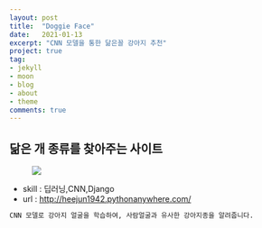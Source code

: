 ```yaml
---
layout: post
title:  "Doggie Face"
date:   2021-01-13
excerpt: "CNN 모델을 통한 닮은꼴 강아지 추천"
project: true
tag:
- jekyll 
- moon
- blog
- about
- theme
comments: true
---
```



## 닮은 개 종류를 찾아주는 사이트

<figure>
	<a href="http://heejun1942.pythonanywhere.com/"><img src="{{ site.url }}/assets/img/portfolio/doggy.png"></a>
	<figcaption><a href="http://heejun1942.pythonanywhere.com/" title="from do-shoes.com"></a></figcaption>
</figure>


* skill : 딥러닝,CNN,Django
* url : <a href="http://heejun1942.pythonanywhere.com/"> http://heejun1942.pythonanywhere.com/ </a>

```html
CNN 모델로 강아지 얼굴을 학습하여, 사람얼굴과 유사한 강아지종을 알려줍니다.
```

